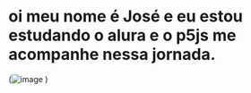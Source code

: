 # oi meu nome é José e eu estou estudando o alura e o p5js me acompanhe nessa jornada.
(![image](https://github.com/jose1339/Jos-1339/assets/146093203/e8d80b77-4554-423d-b4b1-62369a8a1140)
)
